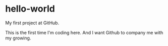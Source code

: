 # hello-world
My first project at GitHub.


This is the first time I'm coding here.
And I want Github to company me with my growing.
